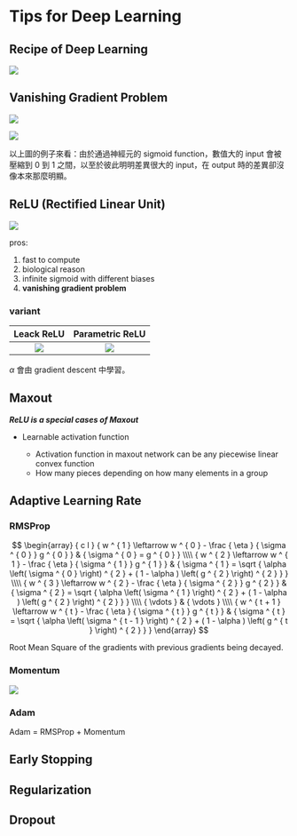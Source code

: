 # Tips for Deep Learning

## Recipe of Deep Learning

![](https://imgur.com/DKQKjDt.png)

## Vanishing Gradient Problem

![](https://imgur.com/PWU5CNw.png)

![](https://imgur.com/yQFRcgO.png)

以上圖的例子來看：由於通過神經元的 sigmoid function，數值大的 input 會被壓縮到 $0$ 到 $1$ 之間，以至於彼此明明差異很大的 input，在 output 時的差異卻沒像本來那麼明顯。

## ReLU (Rectified Linear Unit)

![](https://imgur.com/9uYm0Cw.png)

pros:

1. fast to compute
2. biological reason
3. infinite sigmoid with different biases
4. **vanishing gradient problem**

### variant

|             Leack ReLU             |          Parametric ReLU           |
| :--------------------------------: | :--------------------------------: |
| ![](https://imgur.com/9lz8M8T.png) | ![](https://imgur.com/menbnf3.png) |

$\alpha$ 會由 gradient descent 中學習。

## Maxout

***ReLU is a special cases of Maxout***

- Learnable activation function

    - Activation function in maxout network can be any piecewise linear convex function
    - How many pieces depending on how many elements in a group

## Adaptive Learning Rate

### RMSProp

$$
\begin{array} { c l } 
{ w ^ { 1 } \leftarrow w ^ { 0 } - \frac { \eta } { \sigma ^ { 0 } } g ^ { 0 } } & { \sigma ^ { 0 } = g ^ { 0 } } \\\\
{ w ^ { 2 } \leftarrow w ^ { 1 } - \frac { \eta } { \sigma ^ { 1 } } g ^ { 1 } } & { \sigma ^ { 1 } = \sqrt { \alpha \left( \sigma ^ { 0 } \right) ^ { 2 } + ( 1 - \alpha ) \left( g ^ { 2 } \right) ^ { 2 } } } \\\\
{ w ^ { 3 } \leftarrow w ^ { 2 } - \frac { \eta } { \sigma ^ { 2 } } g ^ { 2 } } & { \sigma ^ { 2 } = \sqrt { \alpha \left( \sigma ^ { 1 } \right) ^ { 2 } + ( 1 - \alpha ) \left( g ^ { 2 } \right) ^ { 2 } } } \\\\
{ \vdots } & { \vdots } \\\\
{ w ^ { t + 1 } \leftarrow w ^ { t } - \frac { \eta } { \sigma ^ { t } } g ^ { t } } & { \sigma ^ { t } = \sqrt { \alpha \left( \sigma ^ { t - 1 } \right) ^ { 2 } + ( 1 - \alpha ) \left( g ^ { t } \right) ^ { 2 } } }
\end{array}
$$

Root Mean Square of the gradients with previous gradients being decayed.

### Momentum

![](https://imgur.com/CRg6kxR.png)

### Adam

Adam = RMSProp + Momentum

## Early Stopping

## Regularization

## Dropout